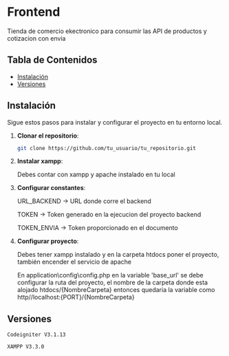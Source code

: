 # Frontend

Tienda de comercio ekectronico para consumir las API de productos y cotizacion con envia

## Tabla de Contenidos


- [Instalación](#instalación)
- [Versiones](#versiones)


## Instalación

Sigue estos pasos para instalar y configurar el proyecto en tu entorno local.

1. **Clonar el repositorio**:

   ```bash
   git clone https://github.com/tu_usuario/tu_repositorio.git

2. **Instalar xampp**:

   Debes contar con xampp y apache instalado en tu local

3. **Configurar constantes**:

    URL_BACKEND -> URL donde corre el backend

    TOKEN -> Token generado en la ejecucion del proyecto backend

    TOKEN_ENVIA -> Token proporcionado en el documento

4. **Configurar proyecto**:

    Debes tener xampp instalado y en la carpeta htdocs poner el proyecto, también encender el servicio de apache
    
    En application\config\config.php en la variable 'base_url' se debe configurar la ruta del proyecto, el nombre de la carpeta donde esta alojado htdocs/{NombreCarpeta} entonces quedaria la variable como http//localhost:{PORT}/{NombreCarpeta}


## Versiones

    Codeigniter V3.1.13

    XAMPP V3.3.0
